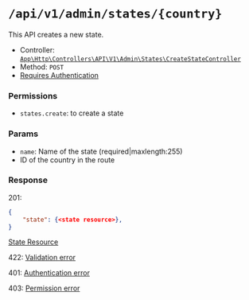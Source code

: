 # `/api/v1/admin/states/{country}`
This API creates a new state.

- Controller: [`App\Http\Controllers\API\V1\Admin\States\CreateStateController`](../../../../src/app/Http/Controllers/API/V1/Admin/States/CreateStateController.php)
- Method: `POST`
- [Requires Authentication](../../auth/login.md#how-to-use-api-token)

### Permissions

- `states.create`: to create a state

### Params

- `name`: Name of the state (required|maxlength:255)
- ID of the country in the route

### Response

201:
```json
{
    "state": {<state resource>},
}
```

[State Resource](../../resources/state.md)

422: [Validation error](../../validation-errors.md)

401: [Authentication error](../../authentication-errors.md)

403: [Permission error](../../permission-errors.md)
